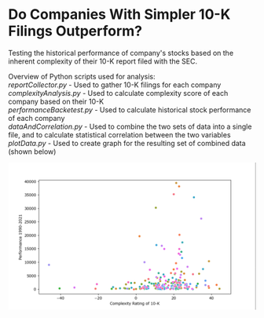 # Do Companies With Simpler 10-K Filings Outperform?
Testing the historical performance of company's stocks based on the inherent complexity of their 10-K report filed with the SEC.

Overview of Python scripts used for analysis:  <br/>
*reportCollector.py* - Used to gather 10-K filings for each company  
*complexityAnalysis.py* - Used to calculate complexity score of each company based on their 10-K  
*performanceBacketest.py* - Used to calculate historical stock performance of each company  
*dataAndCorrelation.py* - Used to combine the two sets of data into a single file, and to calculate statistical correlation between the two variables  
*plotData.py* - Used to create graph for the resulting set of combined data (shown below)  



![alt text](https://raw.githubusercontent.com/jorgoose/complexity-stock-backtesting/main/10KResults.PNG)
